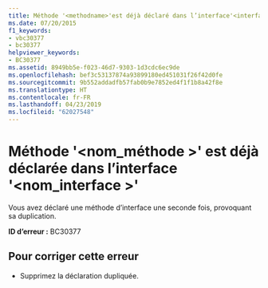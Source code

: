 ```yaml
---
title: Méthode '<methodname>'est déjà déclaré dans l’interface'<interfacename>'
ms.date: 07/20/2015
f1_keywords:
- vbc30377
- bc30377
helpviewer_keywords:
- BC30377
ms.assetid: 8949bb5e-f023-46d7-9303-1d3cdc6ec9de
ms.openlocfilehash: bef3c53137874a93899180ed451031f26f42d0fe
ms.sourcegitcommit: 9b552addadfb57fab0b9e7852ed4f1f1b8a42f8e
ms.translationtype: HT
ms.contentlocale: fr-FR
ms.lasthandoff: 04/23/2019
ms.locfileid: "62027548"
---
```

# <a name="method-methodname-is-already-declared-in-interface-interfacename"></a>Méthode '\<nom_méthode >' est déjà déclarée dans l’interface '\<nom_interface >'
Vous avez déclaré une méthode d’interface une seconde fois, provoquant sa duplication.  
  
 **ID d’erreur :** BC30377  
  
## <a name="to-correct-this-error"></a>Pour corriger cette erreur  
  
- Supprimez la déclaration dupliquée.